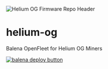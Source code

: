 ![Helium OG Firmware Repo Header](https://cdn.shopify.com/s/files/1/0071/2281/3001/files/Nebra-Firmware-Github-Header-OG_2x_31fb8814-83d2-4162-8bfa-35e530a96d31.png?v=1672853359)

# helium-og
Balena OpenFleet for Helium OG Miners

[![balena deploy button](https://www.balena.io/deploy.svg)](https://dashboard.balena-cloud.com/deploy?repoUrl=https://github.com/NebraLtd/helium-og)
